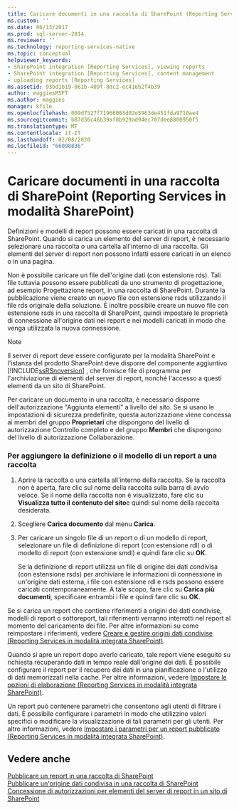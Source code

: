 ```yaml
---
title: Caricare documenti in una raccolta di SharePoint (Reporting Services in modalità SharePoint) | Microsoft Docs
ms.custom: ''
ms.date: 06/13/2017
ms.prod: sql-server-2014
ms.reviewer: ''
ms.technology: reporting-services-native
ms.topic: conceptual
helpviewer_keywords:
- SharePoint integration [Reporting Services], viewing reports
- SharePoint integration [Reporting Services], content management
- uploading reports [Reporting Services]
ms.assetid: 93bd1b19-061b-409f-8dc2-ec416b2f4b39
author: maggiesMSFT
ms.author: maggies
manager: kfile
ms.openlocfilehash: 009d7527f71966003d02e5963de451fda9710ae4
ms.sourcegitcommit: b87d36c46b39af8b929ad94ec707dee8800950f5
ms.translationtype: MT
ms.contentlocale: it-IT
ms.lasthandoff: 02/08/2020
ms.locfileid: "66098836"
---
```

# <a name="upload-documents-to-a-sharepoint-library-reporting-services-in-sharepoint-mode"></a>Caricare documenti in una raccolta di SharePoint (Reporting Services in modalità SharePoint)
  Definizioni e modelli di report possono essere caricati in una raccolta di SharePoint. Quando si carica un elemento del server di report, è necessario selezionare una raccolta o una cartella all'interno di una raccolta. Gli elementi del server di report non possono infatti essere caricati in un elenco o in una pagina.  
  
 Non è possibile caricare un file dell'origine dati (con estensione rds). Tali file tuttavia possono essere pubblicati da uno strumento di progettazione, ad esempio Progettazione report, in una raccolta di SharePoint. Durante la pubblicazione viene creato un nuovo file con estensione rsds utilizzando il file rds originale della soluzione. È inoltre possibile creare un nuovo file con estensione rsds in una raccolta di SharePoint, quindi impostare le proprietà di connessione all'origine dati nei report e nei modelli caricati in modo che venga utilizzata la nuova connessione.  
  
> [!NOTE]  
>  Il server di report deve essere configurato per la modalità SharePoint e l'istanza del prodotto SharePoint deve disporre del componente aggiuntivo [!INCLUDE[ssRSnoversion](../includes/ssrsnoversion-md.md)] , che fornisce file di programma per l'archiviazione di elementi del server di report, nonché l'accesso a questi elementi da un sito di SharePoint.  
  
 Per caricare un documento in una raccolta, è necessario disporre dell'autorizzazione "Aggiunta elementi" a livello del sito. Se si usano le impostazioni di sicurezza predefinite, questa autorizzazione viene concessa ai membri del gruppo **Proprietari** che dispongono del livello di autorizzazione Controllo completo e del gruppo **Membri** che dispongono del livello di autorizzazione Collaborazione.  
  
### <a name="to-add-a-report-definition-or-report-model-to-a-library"></a>Per aggiungere la definizione o il modello di un report a una raccolta  
  
1.  Aprire la raccolta o una cartella all'interno della raccolta. Se la raccolta non è aperta, fare clic sul nome della raccolta sulla barra di avvio veloce. Se il nome della raccolta non è visualizzato, fare clic su **Visualizza tutto il contenuto del sito**e quindi sul nome della raccolta desiderata.  
  
2.  Scegliere **Carica documento** dal menu **Carica**.  
  
3.  Per caricare un singolo file di un report o di un modello di report, selezionare un file di definizione di report (con estensione rdl) o di modello di report (con estensione smdl) e quindi fare clic su **OK**.  
  
     Se la definizione di report utilizza un file di origine dei dati condivisa (con estensione rsds) per archiviare le informazioni di connessione in un'origine dati esterna, i file con estensione rdl e rsds possono essere caricati contemporaneamente. A tale scopo, fare clic su **Carica più documenti**, specificare entrambi i file e quindi fare clic su **OK**.  
  
 Se si carica un report che contiene riferimenti a origini dei dati condivise, modelli di report o sottoreport, tali riferimenti verranno interrotti nel report al momento del caricamento dei file. Per altre informazioni su come reimpostare i riferimenti, vedere [Creare e gestire origini dati condivise &#40;Reporting Services in modalità integrata SharePoint&#41;](../../2014/reporting-services/create-manage-shared-data-sources-reporting-services-sharepoint-integrated-mode.md).  
  
 Quando si apre un report dopo averlo caricato, tale report viene eseguito su richiesta recuperando dati in tempo reale dall'origine dei dati. È possibile configurare il report per il recupero dei dati in una pianificazione o l'utilizzo di dati memorizzati nella cache. Per altre informazioni, vedere [Impostare le opzioni di elaborazione &#40;Reporting Services in modalità integrata SharePoint&#41;](../../2014/reporting-services/set-processing-options-reporting-services-in-sharepoint-integrated-mode.md).  
  
 Un report può contenere parametri che consentono agli utenti di filtrare i dati. È possibile configurare i parametri in modo che utilizzino valori specifici o modificare la visualizzazione di tali parametri per gli utenti. Per altre informazioni, vedere [Impostare i parametri per un report pubblicato &#40;Reporting Services in modalità integrata SharePoint&#41;](report-design/set-parameters-on-a-published-report-sharepoint-integrated-mode.md).  
  
## <a name="see-also"></a>Vedere anche  
 [Pubblicare un report in una raccolta di SharePoint](reports/publish-a-report-to-a-sharepoint-library.md)   
 [Pubblicare un'origine dati condivisa in una raccolta di SharePoint](reports/publish-a-shared-data-source-to-a-sharepoint-library.md)   
 [Concessione di autorizzazioni per elementi del server di report in un sito di SharePoint](security/granting-permissions-on-report-server-items-on-a-sharepoint-site.md)  
  
  
